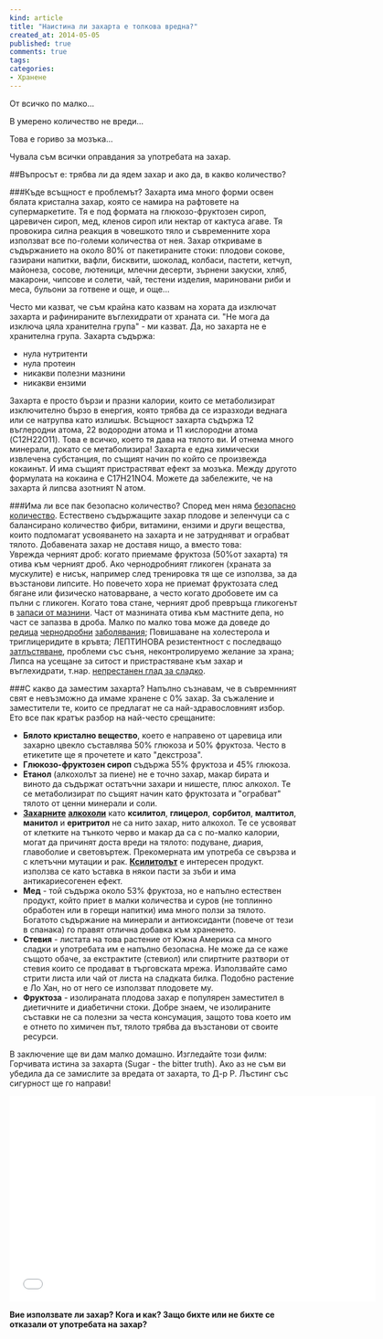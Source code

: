 ```yaml
---
kind: article
title: "Наистина ли захарта е толкова вредна?"
created_at: 2014-05-05 
published: true
comments: true
tags:
categories: 
- Хранене
--- 
```

От всичко по малко...

В умерено количество не вреди...

Това е гориво за мозъка...

Чувала съм всички оправдания за употребата на захар.

##Въпросът е: трябва ли да ядем захар и ако да, в какво количество?

<!-- more -->

###Къде всъщност е проблемът?
Захарта има много форми освен бялата кристална захар, която се намира на рафтовете на супермаркетите. Тя е под формата на глюкозо-фруктозен сироп, царевичен сироп, мед, кленов сироп или нектар от кактуса агаве. Тя провокира силна реакция в човешкото тяло и съвременните хора използват все по-големи количества от нея. Захар откриваме в съдържанието на около 80% от пакетираните стоки: плодови сокове, газирани напитки, вафли, бисквити, шоколад, колбаси, пастети, кетчуп, майонеза, сосове, лютеници, млечни десерти, зърнени закуски, хляб, макарони, чипсове и солети, чай, тестени изделия, мариновани риби и меса, бульони за готвене и още, и още...

Често ми казват, че съм крайна като казвам на хората да изключат захарта и рафинираните въглехидрати от храната си. "Не мога да изключа цяла хранителна група" - ми казват. Да, но захарта не е хранителна група. Захарта съдържа:

* нула нутритенти
* нула протеин
* никакви полезни мазнини
* никакви ензими

Захарта е просто бързи и празни калории, които се метаболизират изключително бързо в енергия, която трябва да се изразходи веднага или се натрупва като излишък. Всъщност захарта съдържа 12 въглеродни атома, 22 водородни атома и 11 кислородни атома (C12H22O11). Това е всичко, което тя дава на тялото ви. И отнема много минерали, докато се метаболизира! Захарта е една химически извлечена субстанция, по същият начин по който се произвежда кокаинът. И има същият пристрастяват ефект за мозъка. Между другото формулата на кокаина е C17H21NO4. Можете да забележите, че на захарта й липсва азотният N атом.

###Има ли все пак безопасно количество?
Според мен няма [безопасно количество](http://rense.com/general45/sguar.htm). Естествено съдържащите захар плодове и зеленчуци са с балансирано количество фибри, витамини, ензими и други вещества, които подпомагат усвояването на захарта и не затрудняват и ограбват тялото. Добавената захар не доставя нищо, а вместо това:<br />
Уврежда черният дроб: когато приемаме фруктоза (50%от захарта) тя отива към черният дроб. Ако чернодробният гликоген (храната за мускулите) е нисък, например след тренировка тя ще се използва, за да възстанови липсите. Но повечето хора не приемат фруктозата след бягане или физическо натоварване, а често когато дробовете им са пълни с гликоген. Когато това стане, черният дроб превръща гликогенът в [запаси от мазнини](http://diabetes.diabetesjournals.org/content/54/7/1907.short). Част от мазнината отива към мастните депа, но част се запазва в дроба. Малко по малко това може да доведе до [редица](http://hyper.ahajournals.org/content/45/5/1012.short) [чернодробни](http://www.journal-of-hepatology.eu/article/S0168-8278%2808%2900164-5/abstract) [заболявания](http://www.journal-of-hepatology.eu/article/S0168-8278%2807%2900427-8/abstract); Повишаване на холестерола и триглицеридите в кръвта; ЛЕПТИНОВА резистентност с последващо [затлъстяване](http://www.theguardian.com/society/2013/mar/20/sugar-deadly-obesity-epidemic), проблеми със съня, неконтролируемо желание за храна; Липса на усещане за ситост и пристрастяване към захар и въглехидрати, т.нар. [непрестанен глад за сладко](http://www.sciencedirect.com/science/article/pii/S0306452205004288).

###С какво да заместим захарта?
Напълно съзнавам, че в съвремнният свят е невъзможно да имаме хранене с 0% захар. За съжаление и заместители те, които се предлагат не са най-здравословният избор. Ето все пак кратък разбор на най-често срещаните:

* **Бялото кристално вещество**, което е направено от царевица или захарно цвекло съставлява 50% глюкоза и 50% фруктоза. Често в етикетите ще я прочетете и като  "декстроза".
* **Глюкозо-фруктозен сироп** съдържа 55% фруктоза и 45% глюкоза.
* **Етанол** (алкохолът за пиене) не е точно захар, макар бирата и виното да съдържат остатъчни захари и  нишесте, плюс алкохол. Те се метаболизират по същият начин като фруктозата и "ограбват" тялото от ценни минерали и соли.
* [**Захарните**](http://articles.mercola.com/sites/articles/archive/2013/10/23/aspartame-artificial-sweeteners.aspx) [**алкохоли**](http://health.howstuffworks.com/wellness/food-nutrition/facts/artificial-sweetners-unhealthy-eco.htm) като **ксилитол**, **глицерол**, **сорбитол**, **малтитол**, **манитол** и **еритритол** не са нито захар, нито алкохол. Те се усвояват от клетките на тънкото черво и макар да са с по-малко калории, могат да причинят доста вреди на тялото: подуване, диария, главоболие и световъртеж. Прекомерната им употреба се свързва и с клетъчни мутации и рак. [**Ксилитолът**](http://www.bezkaries.com/blog/2016-03-02-%D1%84%D0%BB%D1%83%D0%BE%D1%80-%D0%BA%D1%81%D0%B8%D0%BB%D0%B8%D1%82%D0%BE%D0%BB/) е интересен продукт. използва се като ъставка в някои пасти за зъби и има антикариесогенен ефект.
* **Мед** - той съдържа около 53% фруктоза, но е напълно естествен продукт, който приет в малки количества и суров (не топлинно обработен или в горещи напитки) има много ползи за тялото. Богатото съдържание на минерали и антиоксиданти (повече от тези в спанака) го правят отлична добавка към храненето.
* **Стевия** - листата на това растение от Южна Америка са много сладки и употребата им е напълно безопасна. Не може да се каже същото обаче, за екстрактите (стевиол) или спиртните разтвори от стевия които се продават в търговската мрежа. Използвайте само стрити листа или чай от листа на сладката билка. Подобно растение е Ло Хан, но от него се използват плодовете му.
* **Фруктоза** - изолираната плодова захар е популярен заместител в диетичните и диабетични стоки. Добре знаем, че изолираните съставки не са полезни за честа консумация, защото това което им е отнето по химичен път, тялото трябва да възстанови от своите ресурси.

В заключение ще ви дам малко домашно. Изгледайте този филм: Горчивата истина за захарта (Sugar - the bitter truth). Ако аз не съм ви убедила да се замислите за вредата от захарта, то Д-р Р. Лъстинг със сигурност ще го направи!

<iframe width="640" height="360" src="//www.youtube.com/embed/bStGuZyfaOw?feature=player_detailpage" frameborder="0" allowfullscreen></iframe>

**Вие използвате ли захар? Кога и как? Защо бихте или не бихте се отказали от употребата на захар?**